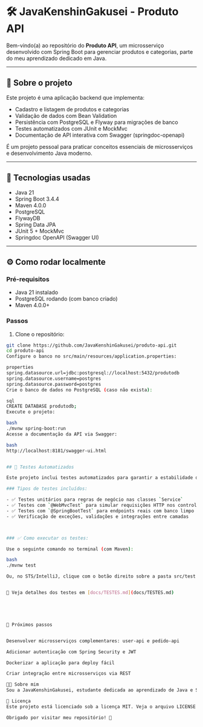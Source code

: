 # 🛠️ JavaKenshinGakusei - Produto API

Bem-vindo(a) ao repositório do **Produto API**, um microsserviço desenvolvido com Spring Boot para gerenciar produtos e categorias, parte do meu aprendizado dedicado em Java.

---

## 🎯 Sobre o projeto

Este projeto é uma aplicação backend que implementa:

- Cadastro e listagem de produtos e categorias
- Validação de dados com Bean Validation
- Persistência com PostgreSQL e Flyway para migrações de banco
- Testes automatizados com JUnit e MockMvc
- Documentação de API interativa com Swagger (springdoc-openapi)

É um projeto pessoal para praticar conceitos essenciais de microsserviços e desenvolvimento Java moderno.

---

## 🧰 Tecnologias usadas

- Java 21  
- Spring Boot 3.4.4  
- Maven 4.0.0  
- PostgreSQL  
- FlywayDB  
- Spring Data JPA  
- JUnit 5 + MockMvc  
- Springdoc OpenAPI (Swagger UI)

---

## ⚙️ Como rodar localmente

### Pré-requisitos

- Java 21 instalado  
- PostgreSQL rodando (com banco criado)  
- Maven 4.0.0+  

### Passos

1. Clone o repositório:

```bash
git clone https://github.com/JavaKenshinGakusei/produto-api.git
cd produto-api
Configure o banco no src/main/resources/application.properties:

properties
spring.datasource.url=jdbc:postgresql://localhost:5432/produtodb
spring.datasource.username=postgres
spring.datasource.password=postgres
Crie o banco de dados no PostgreSQL (caso não exista):

sql
CREATE DATABASE produtodb;
Execute o projeto:

bash
./mvnw spring-boot:run
Acesse a documentação da API via Swagger:

bash
http://localhost:8181/swagger-ui.html


## 🧪 Testes Automatizados

Este projeto inclui testes automatizados para garantir a estabilidade da aplicação.

### Tipos de testes incluídos:

- ✅ Testes unitários para regras de negócio nas classes `Service`
- ✅ Testes com `@WebMvcTest` para simular requisições HTTP nos controllers
- ✅ Testes com `@SpringBootTest` para endpoints reais com banco limpo
- ✅ Verificação de exceções, validações e integrações entre camadas



### ✅ Como executar os testes:

Use o seguinte comando no terminal (com Maven):

bash
./mvnw test

Ou, no STS/IntelliJ, clique com o botão direito sobre a pasta src/test e selecione "Run Tests".


📄 Veja detalhes dos testes em [docs/TESTES.md](docs/TESTES.md)





🚀 Próximos passos


Desenvolver microsserviços complementares: user-api e pedido-api

Adicionar autenticação com Spring Security e JWT

Dockerizar a aplicação para deploy fácil

Criar integração entre microsserviços via REST

👩‍💻 Sobre mim
Sou a JavaKenshinGakusei, estudante dedicada ao aprendizado de Java e Spring Boot, focada em microsserviços, testes e desenvolvimento backend moderno.

📄 Licença
Este projeto está licenciado sob a licença MIT. Veja o arquivo LICENSE para detalhes.

Obrigado por visitar meu repositório! 🌱

